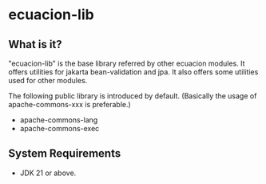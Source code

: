 # ecuacion-lib

## What is it?

"ecuacion-lib" is the base library referred by other ecuacion modules.
It offers utilities for jakarta bean-validation and jpa.
It also offers some utilities used for other modules.

The following public library is introduced by default. (Basically the usage of apache-commons-xxx is preferable.)

- apache-commons-lang
- apache-commons-exec

## System Requirements

- JDK 21 or above.
